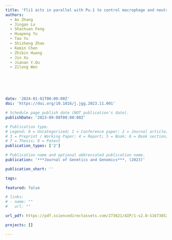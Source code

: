 ```yaml
---
title: 'Fli1 acts in parallel with Pu.1 to control macrophage and neutrophil fate in zebrafish'
authors:
  - Ao Zhang
  - Jingao Lu
  - Shachuan Feng
  - Huapeng Yu
  - Tao Yu
  - Shizheng Zhao
  - Kemin Chen
  - Zhibin Huang
  - Jin Xu
  - Jianan Y.Qu
  - Zilong Wen






date: '2024-01-01T00:00:00Z'
doi: 'https://doi.org/10.1016/j.jgg.2023.11.001'

# Schedule page publish date (NOT publication's date).
publishDate: '2023-09-08T00:00:00Z'

# Publication type.
# Legend: 0 = Uncategorized; 1 = Conference paper; 2 = Journal article;
# 3 = Preprint / Working Paper; 4 = Report; 5 = Book; 6 = Book section;
# 7 = Thesis; 8 = Patent
publication_types: ['2']

# Publication name and optional abbreviated publication name.
publication: '***Journal of Genetics and Genomics***, (2023)'

publication_short: ''

tags:
  
featured: false

# links:
# - name: ""
#   url: ""

url_pdf: https://pdf.sciencedirectassets.com/273621/AIP/1-s2.0-S1673852723002370/main.pdf?X-Amz-Security-Token=IQoJb3JpZ2luX2VjEKP%2F%2F%2F%2F%2F%2F%2F%2F%2F%2FwEaCXVzLWVhc3QtMSJIMEYCIQCFlcJII8oT0wbudUm8rYhHV3GjL0EpNd4p1jUHZV%2FE9QIhALmfVPCNc5%2F0REmHEXQu6SWnU0u3VUazy%2FPMJJN%2B3uWQKrIFCDwQBRoMMDU5MDAzNTQ2ODY1IgxF%2BUxUYtljApywLcsqjwWZ9hMu%2BedVr65bEa5NrFFdRE41IWn9DvqlAtSH9IKH5ySHjREWMMOvy9Uy8K8GVGiqVjmO4Wvuyfsf1eH8T4wHspy7nHiIpSZdIxqnAqHFSPrLyDTAYClqjOYJAXSATNaKux16rh5vjyTlRFIz%2Bnv401igT%2BRkfYFYXydYjZX9zeGT2YrVkUK4LobnL%2B%2Fv7av9RY%2FO5HYxQLjrCd7za%2BCiqnhispEBlSLhIaQ8Tzch%2BvhlRdjHMMJoA5BawZ4aef5EiHTR%2FLFn81dGuN7P7WpBMj8JAusgenRpSBX%2B98I04BZRdV7973M56Bbsf7d2U%2F41CGhBwz01fF4NqZv5gq8k683xWFKGAhLPonmKKHtWlwq2iToE8nXE9ELr9rP3S08UauR69XBg4pUtOvBXLafZsE7vVEWXgVBMDNnMXhvaFQyM38G%2Bms80BO%2B9wehW%2B3bKpsRdhEWY%2BsbkxJHBR%2FXVT2qRvobDZl2ods1Zj4EaAEbPMJXCCB35xT3iJYSCcCsUtxlnzHtYl%2BdtV5NGqvILAIP%2FgArK%2Fctq14LP4ulhu5LwOYpGYiCH33qz0wTdZRdYMcOuF3zDKDIS8SLlQN0ATQ4p%2FtrybvU4Zt6J5sfcjBVNLuOFfx6xZlG40A3PE2YoIuI%2FznB9tFPvAgXFyKAmwzjmI6Wso9yjXIWqtme58peqQ7FK9KPWrmWno%2F3f5K0ULcIuzTc3Fh2pFDLYGeRP63QaNk4i6RFuleaUxmZ%2F9mg6c6j6TtMRWKcBUnnd7eRBHKe6PTocxU4Fl%2F80RzPKaeLKOh31EdnXTa0%2FrOlnCcevwq1wTeSr2QmJuN8o5dlPZGtlzuDQA4SgM8vPHX9KBMVBGuUB%2Fv%2FtKCEQXJO%2FMILwzawGOrABf%2FIOIeLXYUl4yVUk8OxeYDNgLw7yqA2lWfV%2FF2HFlMbIMcVFmELYy1lob2m1x%2F4UJMjWdrmSJznZDBRiJm0U%2BqvebxmhfNw%2F4t4GAGJTOvR4cQPmltPLkpXpJE9I3R%2BYhM0teLmWLeUB0kfsfxlN5UwpJUZF95GBnXn%2B%2FEriVZz63NmQ8diW38kddKfYC4y3UZzLv3SqSGG%2BLqHnVv67LNEwQCfTgLIOTnATgDrLvBM%3D&X-Amz-Algorithm=AWS4-HMAC-SHA256&X-Amz-Date=20240102T033017Z&X-Amz-SignedHeaders=host&X-Amz-Expires=300&X-Amz-Credential=ASIAQ3PHCVTY243EIFY7%2F20240102%2Fus-east-1%2Fs3%2Faws4_request&X-Amz-Signature=0925e4b3b8885434618bb0a8418aa2568f4b3023078494cc5e2bff62395ba2cd&hash=1953f478c9768e2906fa3226cbe7d784d410a993545b1fe236085f557986de88&host=68042c943591013ac2b2430a89b270f6af2c76d8dfd086a07176afe7c76c2c61&pii=S1673852723002370&tid=spdf-53a136d3-39d9-427d-a1d9-15b1635679b5&sid=7b3b26a7807598440e2ac2983781d084446bgxrqa&type=client&tsoh=d3d3LnNjaWVuY2VkaXJlY3QuY29t&ua=120b5a51030101025203&rr=83efec2bab271095&cc=hk

projects: []

---
```





